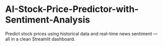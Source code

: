# AI-Stock-Price-Predictor-with-Sentiment-Analysis
Predict stock prices using historical data and real-time news sentiment — all in a clean Streamlit dashboard.
